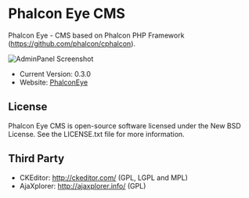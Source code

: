 Phalcon Eye CMS
=====================

Phalcon Eye - CMS based on Phalcon PHP Framework (https://github.com/phalcon/cphalcon).

![AdminPanel Screenshot](https://raw.github.com/lantian/PhalconEye/master/gitdata/screenshot1.png)

* Current Version: 0.3.0
* Website: [PhalconEye](http://phalconeye.dynns.com/)

License
-------
Phalcon Eye CMS is open-source software licensed under the New BSD License. See the LICENSE.txt file for more information.

Third Party
-----------
* CKEditor: http://ckeditor.com/ (GPL, LGPL and MPL)
* AjaXplorer: http://ajaxplorer.info/ (GPL)

